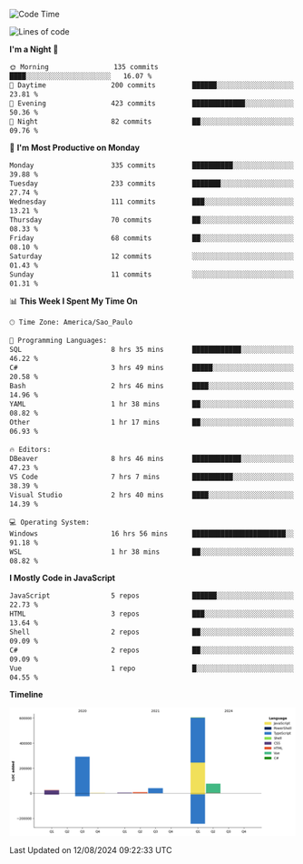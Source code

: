 <!--START_SECTION:waka-->
![Code Time](http://img.shields.io/badge/Code%20Time-2%2C618%20hrs%2025%20mins-blue)

![Lines of code](https://img.shields.io/badge/From%20Hello%20World%20I%27ve%20Written-1.1%20million%20lines%20of%20code-blue)

**I'm a Night 🦉** 

```text
🌞 Morning                135 commits         ████░░░░░░░░░░░░░░░░░░░░░   16.07 % 
🌆 Daytime                200 commits         ██████░░░░░░░░░░░░░░░░░░░   23.81 % 
🌃 Evening                423 commits         █████████████░░░░░░░░░░░░   50.36 % 
🌙 Night                  82 commits          ██░░░░░░░░░░░░░░░░░░░░░░░   09.76 % 
```
📅 **I'm Most Productive on Monday** 

```text
Monday                   335 commits         ██████████░░░░░░░░░░░░░░░   39.88 % 
Tuesday                  233 commits         ███████░░░░░░░░░░░░░░░░░░   27.74 % 
Wednesday                111 commits         ███░░░░░░░░░░░░░░░░░░░░░░   13.21 % 
Thursday                 70 commits          ██░░░░░░░░░░░░░░░░░░░░░░░   08.33 % 
Friday                   68 commits          ██░░░░░░░░░░░░░░░░░░░░░░░   08.10 % 
Saturday                 12 commits          ░░░░░░░░░░░░░░░░░░░░░░░░░   01.43 % 
Sunday                   11 commits          ░░░░░░░░░░░░░░░░░░░░░░░░░   01.31 % 
```


📊 **This Week I Spent My Time On** 

```text
🕑︎ Time Zone: America/Sao_Paulo

💬 Programming Languages: 
SQL                      8 hrs 35 mins       ████████████░░░░░░░░░░░░░   46.22 % 
C#                       3 hrs 49 mins       █████░░░░░░░░░░░░░░░░░░░░   20.58 % 
Bash                     2 hrs 46 mins       ████░░░░░░░░░░░░░░░░░░░░░   14.96 % 
YAML                     1 hr 38 mins        ██░░░░░░░░░░░░░░░░░░░░░░░   08.82 % 
Other                    1 hr 17 mins        ██░░░░░░░░░░░░░░░░░░░░░░░   06.93 % 

🔥 Editors: 
DBeaver                  8 hrs 46 mins       ████████████░░░░░░░░░░░░░   47.23 % 
VS Code                  7 hrs 7 mins        ██████████░░░░░░░░░░░░░░░   38.39 % 
Visual Studio            2 hrs 40 mins       ████░░░░░░░░░░░░░░░░░░░░░   14.39 % 

💻 Operating System: 
Windows                  16 hrs 56 mins      ███████████████████████░░   91.18 % 
WSL                      1 hr 38 mins        ██░░░░░░░░░░░░░░░░░░░░░░░   08.82 % 
```

**I Mostly Code in JavaScript** 

```text
JavaScript               5 repos             ██████░░░░░░░░░░░░░░░░░░░   22.73 % 
HTML                     3 repos             ███░░░░░░░░░░░░░░░░░░░░░░   13.64 % 
Shell                    2 repos             ██░░░░░░░░░░░░░░░░░░░░░░░   09.09 % 
C#                       2 repos             ██░░░░░░░░░░░░░░░░░░░░░░░   09.09 % 
Vue                      1 repo              █░░░░░░░░░░░░░░░░░░░░░░░░   04.55 % 
```



**Timeline**

![Lines of Code chart](https://raw.githubusercontent.com/jonhoffmam/jonhoffmam/master/assets/bar_graph.png)


 Last Updated on 12/08/2024 09:22:33 UTC
<!--END_SECTION:waka-->
